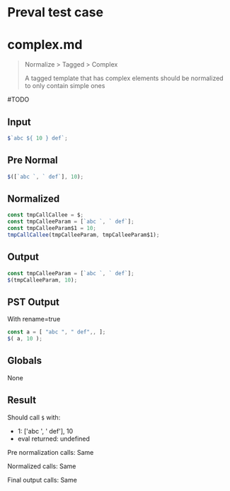 # Preval test case

# complex.md

> Normalize > Tagged > Complex
>
> A tagged template that has complex elements should be normalized to only contain simple ones

#TODO

## Input

`````js filename=intro
$`abc ${ 10 } def`;
`````

## Pre Normal

`````js filename=intro
$([`abc `, ` def`], 10);
`````

## Normalized

`````js filename=intro
const tmpCallCallee = $;
const tmpCalleeParam = [`abc `, ` def`];
const tmpCalleeParam$1 = 10;
tmpCallCallee(tmpCalleeParam, tmpCalleeParam$1);
`````

## Output

`````js filename=intro
const tmpCalleeParam = [`abc `, ` def`];
$(tmpCalleeParam, 10);
`````

## PST Output

With rename=true

`````js filename=intro
const a = [ "abc ", " def",, ];
$( a, 10 );
`````

## Globals

None

## Result

Should call `$` with:
 - 1: ['abc ', ' def'], 10
 - eval returned: undefined

Pre normalization calls: Same

Normalized calls: Same

Final output calls: Same

